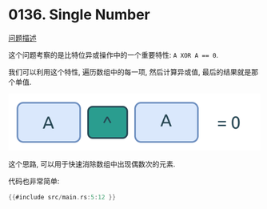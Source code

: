 # 0136. Single Number

[问题描述](https://leetcode.com/problems/single-number)

这个问题考察的是比特位异或操作中的一个重要特性: `A XOR A == 0`.

我们可以利用这个特性, 遍历数组中的每一项, 然后计算异或值, 最后的结果就是那个单值.

![self-xor](assets/self-xor.svg)

这个思路, 可以用于快速消除数组中出现偶数次的元素.

代码也非常简单:

```rust
{{#include src/main.rs:5:12 }}
```
